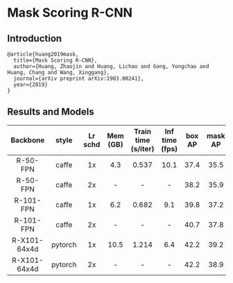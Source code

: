 # Mask Scoring R-CNN

## Introduction

```
@article{huang2019mask,
  title={Mask Scoring R-CNN},
  author={Huang, Zhaojin and Huang, Lichao and Gong, Yongchao and Huang, Chang and Wang, Xinggang},
  journal={arXiv preprint arXiv:1903.00241},
  year={2019}
}
```

## Results and Models

| Backbone      | style      | Lr schd | Mem (GB) | Train time (s/iter) | Inf time (fps) | box AP | mask AP | Download |
|:-------------:|:----------:|:-------:|:--------:|:-------------------:|:--------------:|:------:|:-------:|:--------:|
| R-50-FPN      | caffe      | 1x      | 4.3      | 0.537               | 10.1           | 37.4   | 35.5    | [model](https://open-mmlab.s3.ap-northeast-2.amazonaws.com/mmdetection/models/ms-rcnn/ms_rcnn_r50_caffe_fpn_1x_20190624-619934b5.pth) |
| R-50-FPN      | caffe      | 2x      | -        | -                   | -              | 38.2   | 35.9    | [model](https://s3.ap-northeast-2.amazonaws.com/open-mmlab/mmdetection/models/ms-rcnn/ms_rcnn_r50_caffe_fpn_2x_20190525-a07be31e.pth) |
| R-101-FPN     | caffe      | 1x      | 6.2      | 0.682               |  9.1           | 39.8   | 37.2    | [model](https://open-mmlab.s3.ap-northeast-2.amazonaws.com/mmdetection/models/ms-rcnn/ms_rcnn_r101_caffe_fpn_1x_20190624-677a5548.pth) |
| R-101-FPN     | caffe      | 2x      | -        | -                   |  -             | 40.7   | 37.8    | [model](https://s3.ap-northeast-2.amazonaws.com/open-mmlab/mmdetection/models/ms-rcnn/ms_rcnn_r101_caffe_fpn_2x_20190525-4aee1528.pth) |
| R-X101-64x4d  | pytorch    | 1x      | 10.5     | 1.214               |  6.4           | 42.2   | 39.2    | [model](https://s3.ap-northeast-2.amazonaws.com/open-mmlab/mmdetection/models/ms-rcnn/ms_rcnn_x101_64x4d_fpn_1x_20190525-026b16ae.pth) |
| R-X101-64x4d  | pytorch    | 2x      | -       | -                    |  -             | 42.2   | 38.9    | [model](https://s3.ap-northeast-2.amazonaws.com/open-mmlab/mmdetection/models/ms-rcnn/ms_rcnn_x101_64x4d_fpn_2x_20190525-c044c25a.pth) |
